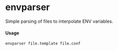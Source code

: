 # envparser
Simple parsing of files to interpolate ENV variables.

#### Usage
```
envparser file.template file.conf
```